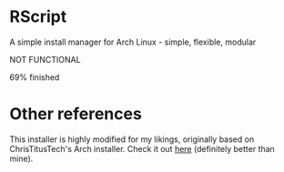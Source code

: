 # RScript
 A simple install manager for Arch Linux - simple, flexible, modular

 NOT FUNCTIONAL
 
 69% finished

# Other references
 This installer is highly modified for my likings, originally based on ChrisTitusTech's Arch installer.
 Check it out [here](https://github.com/ChrisTitusTech/ArchTitus) (definitely better than mine).
